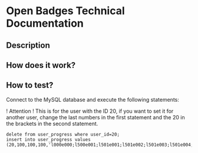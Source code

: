 # Open Badges Technical Documentation

## Description

## How does it work?

## How to test?

Connect to the MySQL database and execute the following statements:

! Attention ! This is for the user with the ID 20, if you want to set it for another user, change the last numbers in the first statement and the 20 in the brackets in the second statement.

```
delete from user_progress where user_id=20;
insert into user_progress values (20,100,100,100,'l000e000;l500e001;l501e001;l501e002;l501e003;l501e004;l510e000;l520e000;l520e001;l520e004;l520e006;l520e008;l520e009;l520e012;l520e013;l520e015;l523e000;l523e001;l523e002;l523e004;l523e005;l523e008;l526e000;l526e002;l526e004;l526e006;l528e000;l528e002;l528e003;l528e004;l528e005;l528e006;l530e000;l530e901;l530e902;l530e903;l530e905;l533e000;l533e002;l533e004;l535e000;l535e001;l535e003;l535e903;l535e905;l535e909;l537e900;l537e901;l561e000;l561e001;l561e002;l561e003;l561e004;l561e005;l561e006;l561e007;l561e008;l561e009;l565e000;l565e001;l565e003;l565e005;l565e008;l565e010;l565e011;l565e012;l565e014;l565e016;l565e019;l565e020;l570e000;l570e002;l570e003;l570e004;l590e000;l590e001;l200e001;l700e001;l700e006;l700e011;l700e001;l700e006;l700e011;l500e001;l501e001;l501e002;l501e003;l501e004;l510e000;l520e000;l520e001;l520e004;l520e006;l520e008;l520e009;l520e012;l520e013;l520e016;l523e000;l523e001;l523e002;l523e004;l523e006;l523e008;l526e000;l526e003;l526e004;l526e006;l528e000;l528e001;l528e003;l528e004;l528e005;l528e006;l530e000;l530e001;l530e002;l530e003;l530e005;l530e904;l530e905;l533e000;l533e002;l533e004;l535e000;l535e001;l535e003;l535e005;l535e006;l535e907;l535e908;l535e909;l537e900;l537e901;l561e000;l561e001;l561e002;l561e003;l561e004;l561e005;l561e006;l561e007;l561e008;l561e009;l565e000;l565e002;l565e003;l565e004;l565e007;l565e010;l565e011;l565e012;l565e013;l565e016;l565e019;l565e020;l570e000;l570e002;l570e003;l570e005;l590e000',0,0,0,0,0,0,0);
```
